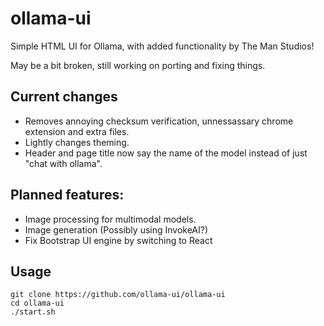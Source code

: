# ollama-ui

Simple HTML UI for Ollama, with added functionality by The Man Studios!

May be a bit broken, still working on porting and fixing things.

## Current changes
* Removes annoying checksum verification, unnessassary chrome extension and extra files.
* Lightly changes theming.
* Header and page title now say the name of the model instead of just "chat with ollama".

## Planned features:
* Image processing for multimodal models.
* Image generation (Possibly using InvokeAI?)
* Fix Bootstrap UI engine by switching to React

## Usage

```
git clone https://github.com/ollama-ui/ollama-ui
cd ollama-ui
./start.sh
```

